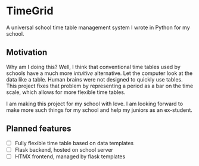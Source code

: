 # TimeGrid
A universal school time table management system I wrote in Python for my school.

## Motivation
Why am I doing this? Well, I think that conventional time tables used by schools have a much more *intuitive* alternative. Let the computer look at the data like a table. Human brains were not designed to quickly use tables. This project fixes that problem by representing a period as a bar on the time scale, which allows for more flexible time tables.

I am making this project for my school with love. I am looking forward to make more such things for my school and help my juniors as an ex-student.

## Planned features
- [ ] Fully flexible time table based on data templates
- [ ] Flask backend, hosted on school server
- [ ] HTMX frontend, managed by flask templates
